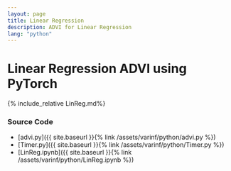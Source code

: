 ```yaml
---
layout: page
title: Linear Regression
description: ADVI for Linear Regression
lang: "python"
---
```


# Linear Regression ADVI using PyTorch

{% include_relative LinReg.md%}

### Source Code
- [advi.py]({{ site.baseurl }}{% link /assets/varinf/python/advi.py %})
- [Timer.py]({{ site.baseurl }}{% link /assets/varinf/python/Timer.py %})
- [LinReg.ipynb]({{ site.baseurl }}{% link /assets/varinf/python/LinReg.ipynb %})
